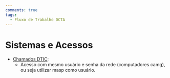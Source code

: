```yaml
---
comments: true
tags:
  - Fluxo de Trabalho DCTA
---
```


# Sistemas e Acessos

- [Chamados DTIC](https://atendimento.cge.mg.gov.br/):
    - Acesso com mesmo usuário e senha da rede (computadores camg), ou seja utilizar masp como usuário.